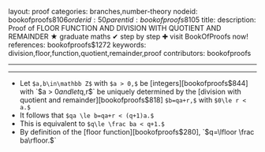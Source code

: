 layout: proof
categories: branches,number-theory
nodeid: bookofproofs$8106
orderid: 50
parentid: bookofproofs$8105
title: 
description:  Proof of FLOOR FUNCTION AND DIVISION WITH QUOTIENT AND REMAINDER &#9733; graduate maths &#10004; step by step &#10010; visit BookOfProofs now!
references: bookofproofs$1272
keywords: division,floor,function,quotient,remainder,proof
contributors: bookofproofs

---


---

* Let `$a,b\in\mathbb Z$` with `$a > 0,$` be [integers][bookofproofs$844] with `$a > 0$` and let `$q,r$` be uniquely determined by the [division with quotient and remainder][bookofproofs$818] `$b=qa+r,$` with `$0\le r < a.$`
* It follows that `$qa \le b=qa+r < (q+1)a.$`
* This is equivalent to `$q\le \frac ba < q+1.$`
* By definition of the [floor function][bookofproofs$280], `$q=\lfloor \frac ba\rfloor.$`
